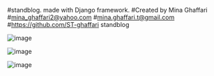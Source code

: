 #standblog. made with Django framework.
#Created by Mina Ghaffari
#mina_ghaffari2@yahoo.com
#mina.ghaffari.t@gmail.com
#https://github.com/ST-ghaffari
standblog

 ![image](https://github.com/user-attachments/assets/f93bbe91-4e01-486c-8687-ff629d7df78e)

![image](https://github.com/user-attachments/assets/4e22c605-9bd7-4384-880e-87dd13d4c338)

![image](https://github.com/user-attachments/assets/caf3fb47-0d47-4806-89f1-230b00087a18)
